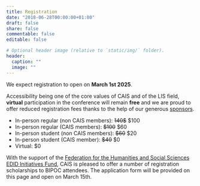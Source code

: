 ```yaml
---
title: Registration
date: "2018-06-28T00:00:00+01:00"
draft: false
share: false
commentable: false
editable: false

# Optional header image (relative to `static/img/` folder).
header:
  caption: ""
  image: ""
---
```


We expect registration to open on <strong>March 1st 2025</strong>.

Accessibility being one of the core values of CAIS and of the LIS field, <strong>virtual</strong> participation in the conference will remain <strong>free</strong> and we are proud to offer reduced registration fees thanks to the help of our generous [sponsors](https://cais2025.ca/sponsors/).

- In-person regular (non CAIS members): ~~140$~~ $100
- In-person regular (CAIS members): ~~$100~~ $60
- In-person student (non CAIS members): ~~$60~~ $20
- In-person student (CAIS member): ~~$40~~ $0
- Virtual: $0

With the support of the [Federation for the Humanities and Social Sciences EDID Initiatives Fund](https://www.federationhss.ca/en/programs-policy/funding-awards/edid-initiatives-fund), CAIS is pleased to offer a number of registration scholarships to BIPOC attendees. The application form will be provided on this page and open on March 15th.  